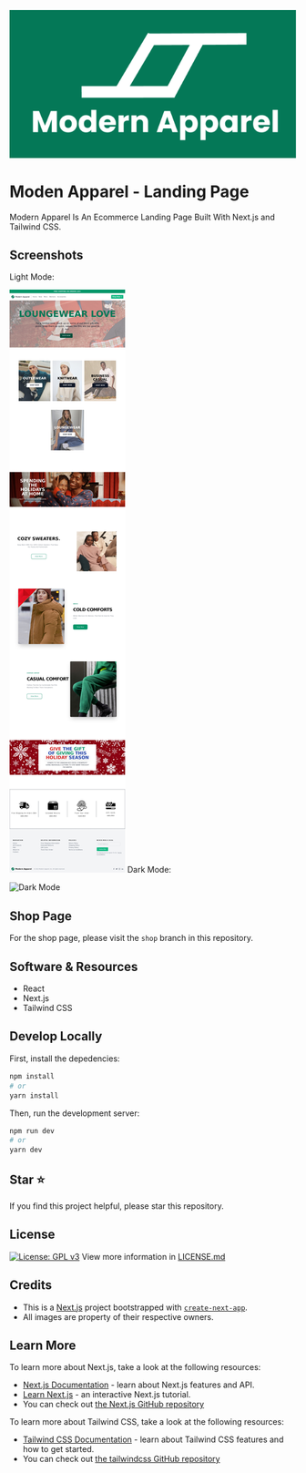 ![Card](public/card.png)
# Moden Apparel - Landing Page

Modern Apparel Is An Ecommerce Landing Page Built With Next.js and Tailwind CSS.

## Screenshots
Light Mode:

![Light Mode](public/screenshot.jpg)
Dark Mode:

![Dark Mode](public/dark-screenshot.png)

## Shop Page
For the shop page, please visit the `shop` branch in this repository.

## Software & Resources
- React
- Next.js
- Tailwind CSS

## Develop Locally

First, install the depedencies:

```bash
npm install
# or
yarn install
```

Then, run the development server:

```bash
npm run dev
# or
yarn dev
```

## Star ⭐

If you find this project helpful, please star this repository. 

## License
[![License: GPL v3](https://img.shields.io/badge/License-GPLv3-blue.svg)](https://www.gnu.org/licenses/gpl-3.0)
View more information in [LICENSE.md](LICENSE.md)

## Credits
- This is a [Next.js](https://nextjs.org/) project bootstrapped with [`create-next-app`](https://github.com/vercel/next.js/tree/canary/packages/create-next-app).
- All images are property of their respective owners.

## Learn More

To learn more about Next.js, take a look at the following resources:

- [Next.js Documentation](https://nextjs.org/docs) - learn about Next.js features and API.
- [Learn Next.js](https://nextjs.org/learn) - an interactive Next.js tutorial.
- You can check out [the Next.js GitHub repository](https://github.com/vercel/next.js/)

To learn more about Tailwind CSS, take a look at the following resources:

- [Tailwind CSS Documentation](https://tailwindcss.com/docs/installation) - learn about Tailwind CSS features and how to get started.
- You can check out [the tailwindcss GitHub repository](https://github.com/tailwindlabs/tailwindcss)